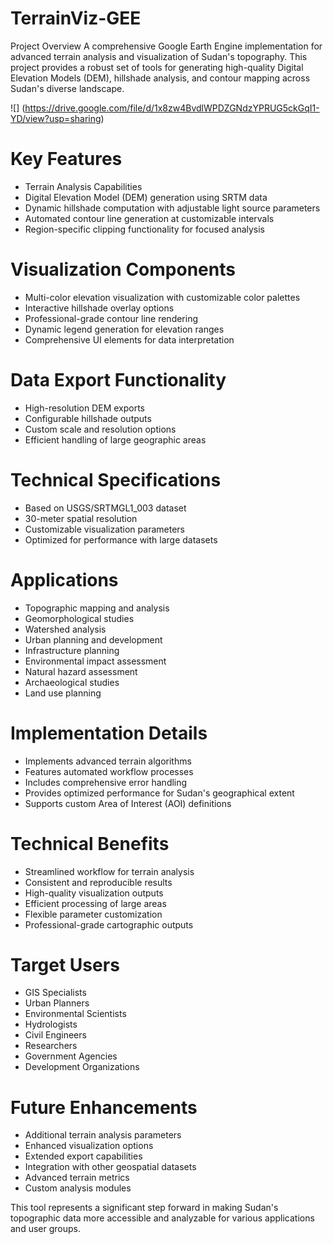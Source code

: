 # TerrainViz-GEE
Project Overview A comprehensive Google Earth Engine implementation for advanced terrain analysis and visualization of Sudan's topography. This project provides a robust set of tools for generating high-quality Digital Elevation Models (DEM), hillshade analysis, and contour mapping across Sudan's diverse landscape.

![] (https://drive.google.com/file/d/1x8zw4BvdlWPDZGNdzYPRUG5ckGqI1-YD/view?usp=sharing)

# Key Features
+ Terrain Analysis Capabilities
+ Digital Elevation Model (DEM) generation using SRTM data
+ Dynamic hillshade computation with adjustable light source parameters
+ Automated contour line generation at customizable intervals
+ Region-specific clipping functionality for focused analysis

# Visualization Components
+ Multi-color elevation visualization with customizable color palettes
+ Interactive hillshade overlay options
+ Professional-grade contour line rendering
+ Dynamic legend generation for elevation ranges
+ Comprehensive UI elements for data interpretation

# Data Export Functionality
+ High-resolution DEM exports
+ Configurable hillshade outputs
+ Custom scale and resolution options
+ Efficient handling of large geographic areas

# Technical Specifications
+ Based on USGS/SRTMGL1_003 dataset
+ 30-meter spatial resolution
+ Customizable visualization parameters
+ Optimized for performance with large datasets

# Applications
+ Topographic mapping and analysis
+ Geomorphological studies
+ Watershed analysis
+ Urban planning and development
+ Infrastructure planning
+ Environmental impact assessment
+ Natural hazard assessment
+ Archaeological studies
+ Land use planning

# Implementation Details
+ Implements advanced terrain algorithms
+ Features automated workflow processes
+ Includes comprehensive error handling
+ Provides optimized performance for Sudan's geographical extent
+ Supports custom Area of Interest (AOI) definitions

# Technical Benefits
+ Streamlined workflow for terrain analysis
+ Consistent and reproducible results
+ High-quality visualization outputs
+ Efficient processing of large areas
+ Flexible parameter customization
+ Professional-grade cartographic outputs

# Target Users
+ GIS Specialists
+ Urban Planners
+ Environmental Scientists
+ Hydrologists
+ Civil Engineers
+ Researchers
+ Government Agencies
+ Development Organizations

# Future Enhancements
+ Additional terrain analysis parameters
+ Enhanced visualization options
+ Extended export capabilities
+ Integration with other geospatial datasets
+ Advanced terrain metrics
+ Custom analysis modules

This tool represents a significant step forward in making Sudan's topographic data more accessible and analyzable for various applications and user groups.
